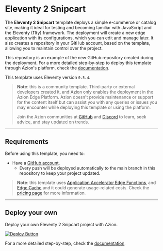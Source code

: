 # Eleventy 2 Snipcart

The **Eleventy 2 Snipcart** template deploys a simple e-commerce or catalog site, making it ideal for testing and becoming familiar with JavaScript and the Eleventy (11ty) framework. The deployment will create a new edge application with its configurations, which you can edit and manage later. It also creates a repository in your GitHub account, based on the template, allowing you to maintain control over the project.

This repository is an example of the new GitHub repository created during the deployment. For a more detailed step-by-step to deploy this template through Azion's platform, check the [documentation](https://www.azion.com/en/documentation/products/guides/eleventy-ecommerce-collection/).

This template uses Eleventy version `0.5.4`.

> **Note**: this is a community template. Third-party or external developers created it, and Azion only enables the deployment in the Azion Edge Platform. Azion doesn't provide maintenance or support for the content itself but can assist you with any queries or issues you may encounter while deploying this template or using the platform.
>
> Join the Azion communities at [GitHub](https://github.com/aziontech) and [Discord](https://discord.com/channels/1112754829878624390/1113104727979348008) to learn, seek advice, and stay updated on trends.

---

## Requirements

Before using this template, you need to:

- Have a [GitHub account](https://github.com/signup).
  - Every push will be deployed automatically to the main branch in this repository to keep your project updated.

> **Note**: this template uses [Application Accelerator](https://www.azion.com/en/documentation/products/build/edge-application/application-accelerator/),[Edge Functions](https://www.azion.com/en/documentation/products/build/edge-application/edge-functions/), and [Edge Cache](https://www.azion.com/en/documentation/products/build/edge-application/edge-cache/) and it could generate usage-related costs. Check the [pricing page](https://www.azion.com/en/pricing/) for more information.

---

## Deploy your own

Deploy your own Eleventy 2 Snipcart project with Azion.

[![Deploy Button](https://www.azion.com/button/)](https://console.azion.com/create/azion-community/eleventy-to-snipcart "Deploy with Azion")

For a more detailed step-by-step, check the [documentation](https://www.azion.com/en/documentation/products/guides/eleventy-ecommerce-collection/).